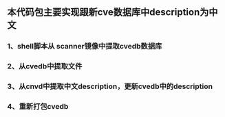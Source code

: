 ## 本代码包主要实现跟新cve数据库中description为中文
### 1、shell脚本从 scanner镜像中提取cvedb数据库
### 2、从cvedb中提取文件
### 3、从cnvd中提取中文description，更新cvedb中的description
### 4、重新打包cvedb

